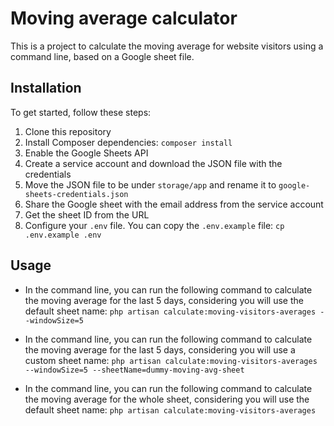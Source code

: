 # Moving average calculator

This is a project to calculate the moving average for website visitors using a command line, based on a Google sheet file.

## Installation

To get started, follow these steps:

1. Clone this repository
2. Install Composer dependencies: `composer install`
3. Enable the Google Sheets API
4. Create a service account and download the JSON file with the credentials
5. Move the JSON file to be under `storage/app` and rename it to `google-sheets-credentials.json`
6. Share the Google sheet with the email address from the service account
7. Get the sheet ID from the URL
8. Configure your `.env` file. You can copy the `.env.example` file: `cp .env.example .env`

## Usage

- In the command line, you can run the following command to calculate the moving average for the last 5 days, considering you will use the default sheet name:
`php artisan calculate:moving-visitors-averages --windowSize=5`

- In the command line, you can run the following command to calculate the moving average for the last 5 days, considering you will use a custom sheet name:
`php artisan calculate:moving-visitors-averages --windowSize=5 --sheetName=dummy-moving-avg-sheet`

- In the command line, you can run the following command to calculate the moving average for the whole sheet, considering you will use the default sheet name:
`php artisan calculate:moving-visitors-averages`
